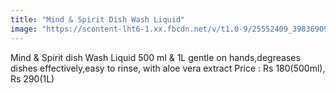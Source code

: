 ```yaml
---
title: "Mind & Spirit Dish Wash Liquid"
image: "https://scontent-lht6-1.xx.fbcdn.net/v/t1.0-9/25552409_398369093933214_3988796528359462583_n.jpg?_nc_cat=0&oh=d5737d0361bfb4c59cbb6a089e7f9236&oe=5B93FA21"
---
```


Mind & Spirit dish Wash Liquid 500 ml & 1L
gentle on hands,degreases dishes effectively,easy to rinse,
with aloe vera extract
Price : Rs 180(500ml), Rs 290(1L)




